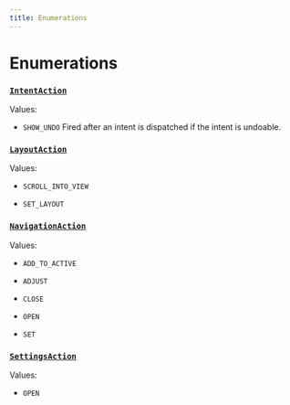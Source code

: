 ```yaml
---
title: Enumerations
---
```

# Enumerations
### [`IntentAction`](https://github.com/dxos/dxos/blob/bdc1200dc/packages/sdk/app-framework/src/plugins/IntentPlugin/provides.ts#L30)



Values:
- `SHOW_UNDO` Fired after an intent is dispatched if the intent is undoable.


### [`LayoutAction`](https://github.com/dxos/dxos/blob/bdc1200dc/packages/sdk/app-framework/src/plugins/common/layout.ts#L90)



Values:
- `SCROLL_INTO_VIEW` 

- `SET_LAYOUT` 


### [`NavigationAction`](https://github.com/dxos/dxos/blob/bdc1200dc/packages/sdk/app-framework/src/plugins/common/navigation.ts#L100)



Values:
- `ADD_TO_ACTIVE` 

- `ADJUST` 

- `CLOSE` 

- `OPEN` 

- `SET` 


### [`SettingsAction`](https://github.com/dxos/dxos/blob/bdc1200dc/packages/sdk/app-framework/src/plugins/common/settings.ts#L20)



Values:
- `OPEN` 


